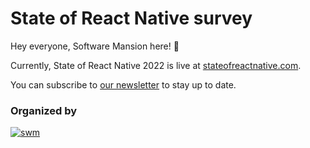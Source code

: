 # State of React Native survey

Hey everyone, Software Mansion here! 👋

Currently, State of React Native 2022 is live at [stateofreactnative.com](https://stateofreactnative.com/).

You can subscribe to [our newsletter](https://stateofreactnative.com/) to stay up to date.

### Organized by

[![swm](https://logo.swmansion.com/logo?color=white&variant=desktop&width=200&tag=react-native-reanimated-github 'Software Mansion')](https://swmansion.com)
